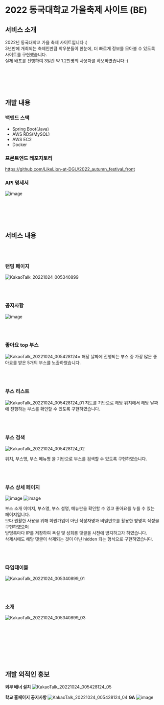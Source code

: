#  2022 동국대학교 가을축제 사이트 (BE)


## 서비스 소개

2022년 동국대학교 가을 축제 사이트입니다 :) <br>
3년만에 개최되는 축제인만큼 학우분들이 한눈에, 더 빠르게 정보를 모아볼 수 있도록 사이트를 구현했습니다. <br>
실제 배포를 진행하여 3일간 약 1.2만명의 사용자를 확보하였습니다 :)

<br><br><br><br>

## 개발 내용 

### 백엔드 스택
- Spring Boot(Java)
- AWS RDS(MySQL)
- AWS EC2 
- Docker

### 프론트엔드 레포지토리
https://github.com/LikeLion-at-DGU/2022_autumn_festival_front

### API 명세서
![image](https://user-images.githubusercontent.com/81295661/197403494-0f980290-1128-4948-b8db-20d5ee47219e.png)


<br><br><br><br>


## 서비스 내용
<br><br>
### 랜딩 페이지
![KakaoTalk_20221024_005340899](https://user-images.githubusercontent.com/81295661/197403930-48ca42cb-39db-4adb-b9cd-b9b4f72d38ba.png)

<br><br>

### 공지사항
![image](https://user-images.githubusercontent.com/81295661/197403184-3a999fd5-c841-4c7f-aba6-68eea10b66c6.png)

<br><br>

### 좋아요 top 부스
![KakaoTalk_20221024_005428124](https://user-images.githubusercontent.com/81295661/197402861-b7d1cadc-62d8-4da7-8855-7af334a1db42.png)=
해당 날짜에 진행되는 부스 중 가장 많은 좋아요를 받은 5개의 부스를 노출하였습니다.

<br><br>

### 부스 리스트
![KakaoTalk_20221024_005428124_01](https://user-images.githubusercontent.com/81295661/197402966-cfd0177d-e788-47d7-a841-f4a8b213efd4.png)
지도를 기반으로 해당 위치에서 해당 날짜에 진행하는 부스를 확인할 수 있도록 구현하였습니다.

<br><br>

### 부스 검색
![KakaoTalk_20221024_005428124_02](https://user-images.githubusercontent.com/81295661/197404031-3fd231f8-a723-4d0a-b425-57d74e386d52.jpg)

위치, 부스명, 부스 메뉴명 을 기반으로 부스를 검색할 수 있도록 구현하였습니다.

<br><br>

### 부스 상세 페이지
![image](https://user-images.githubusercontent.com/81295661/197403199-6e256833-779b-410e-bfe0-4bda47473403.png)
![image](https://user-images.githubusercontent.com/81295661/197403228-421fb5f0-3376-4096-b83c-3c97ead32ab2.png)

부스 소개 이미지, 부스명, 부스 설명, 메뉴판을 확인할 수 있고 좋아요를 누를 수 있는 페이지입니다.
<br> 보다 원활한 사용을 위해 회원가입이 아닌 작성자명과 비밀번호를 활용한 방명록 작성을 구현하였으며
<br> 방명록마다 IP를 저장하여 욕설 및 성희롱 댓글을 사전에 방지하고자 하였습니다. 
<br> 삭제시에도 해당 댓글이 삭제되는 것이 아닌  hidden 되는 형식으로 구현하였습니다.

<br><br>

### 타임테이블
![KakaoTalk_20221024_005340899_01](https://user-images.githubusercontent.com/81295661/197403323-68b88f7b-4406-4a4d-87b4-d1412ac64445.png)


<br><br>

### 소개

![KakaoTalk_20221024_005340899_03](https://user-images.githubusercontent.com/81295661/197403350-e22a985f-fcd1-4a2c-91f9-d91955578f96.png)


<br><br>

<br><br><br><br>


## 개발 외적인 홍보

__외부 배너 설치__
![KakaoTalk_20221024_005428124_05](https://user-images.githubusercontent.com/81295661/197403705-d7997e9a-823a-4c90-b606-d9ebd915d73a.png)

__학교 홈페이지 공지사항__
![KakaoTalk_20221024_005428124_04](https://user-images.githubusercontent.com/81295661/197403715-17812ec7-c12f-4830-b229-8a3625f37f07.png)
__GA__
![image](https://user-images.githubusercontent.com/81295661/197403425-149d1f9d-3567-47f0-b332-211998fa2735.png)





